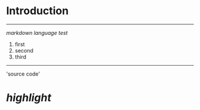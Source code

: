 # **Introduction**
---
*markdown language test*
1. first
2. second
3. third
---
'source code'

# *highlight*
